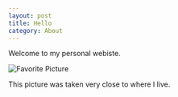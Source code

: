 ```yaml
---
layout: post
title: Hello
category: About
---
```


Welcome to my personal webiste.

![Favorite Picture](https://raw.githubusercontent.com/CognitiveDave/CognitiveDave.github.io/master/images/fav)

This picture was taken very close to where I live.
